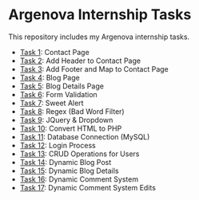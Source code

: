# Argenova Internship Tasks
This repository includes my Argenova internship tasks.
* [Task 1](https://github.com/ozgecinko/ArgenovaInternship/tree/master/Task%2001): Contact Page
* [Task 2](https://github.com/ozgecinko/ArgenovaInternship/tree/master/Task%2002): Add Header to Contact Page
* [Task 3](https://github.com/ozgecinko/ArgenovaInternship/tree/master/Task%2003): Add Footer and Map to Contact Page
* [Task 4](https://github.com/ozgecinko/ArgenovaInternship/tree/master/Task%2004): Blog Page
* [Task 5](https://github.com/ozgecinko/ArgenovaInternship/tree/master/Task%2005): Blog Details Page
* [Task 6](https://github.com/ozgecinko/ArgenovaInternship/tree/master/Task%2006): Form Validation
* [Task 7](https://github.com/ozgecinko/ArgenovaInternship/tree/master/Task%2007): Sweet Alert
* [Task 8](https://github.com/ozgecinko/ArgenovaInternship/tree/master/Task%2008): Regex (Bad Word Filter)
* [Task 9](https://github.com/ozgecinko/ArgenovaInternship/tree/master/Task%2009): JQuery & Dropdown
* [Task 10](https://github.com/ozgecinko/ArgenovaInternship/tree/master/Task%2010): Convert HTML to PHP
* [Task 11](https://github.com/ozgecinko/ArgenovaInternship/tree/master/Task%2011): Database Connection (MySQL)
* [Task 12](https://github.com/ozgecinko/ArgenovaInternship/tree/master/Task%2012): Login Process
* [Task 13](https://github.com/ozgecinko/ArgenovaInternship/tree/master/Task%2013): CRUD Operations for Users
* [Task 14](https://github.com/ozgecinko/ArgenovaInternship/tree/master/Task%2014): Dynamic Blog Post
* [Task 15](https://github.com/ozgecinko/ArgenovaInternship/tree/master/Task%2015): Dynamic Blog Details
* [Task 16](https://github.com/ozgecinko/ArgenovaInternship/tree/master/Task%2016): Dynamic Comment System
* [Task 17](https://github.com/ozgecinko/ArgenovaInternship/tree/master/Task%2017): Dynamic Comment System Edits